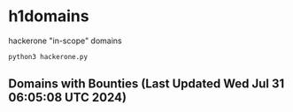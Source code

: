 # h1domains
hackerone "in-scope" domains

`python3 hackerone.py`
## Domains with Bounties (Last Updated Wed Jul 31 06:05:08 UTC 2024)
```

```
